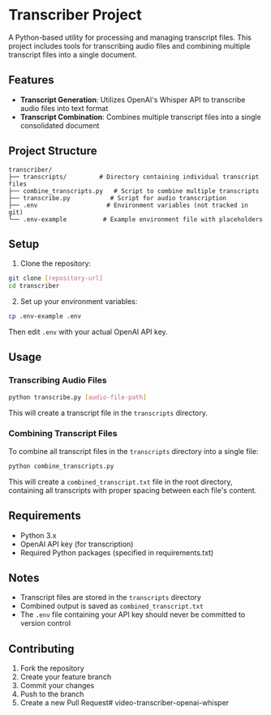 # Transcriber Project

A Python-based utility for processing and managing transcript files. This project includes tools for transcribing audio files and combining multiple transcript files into a single document.

## Features

- **Transcript Generation**: Utilizes OpenAI's Whisper API to transcribe audio files into text format
- **Transcript Combination**: Combines multiple transcript files into a single consolidated document

## Project Structure

```
transcriber/
├── transcripts/         # Directory containing individual transcript files
├── combine_transcripts.py   # Script to combine multiple transcripts
├── transcribe.py           # Script for audio transcription
├── .env                   # Environment variables (not tracked in git)
└── .env-example          # Example environment file with placeholders
```

## Setup

1. Clone the repository:
```bash
git clone [repository-url]
cd transcriber
```

2. Set up your environment variables:
```bash
cp .env-example .env
```
Then edit `.env` with your actual OpenAI API key.

## Usage

### Transcribing Audio Files
```bash
python transcribe.py [audio-file-path]
```
This will create a transcript file in the `transcripts` directory.

### Combining Transcript Files
To combine all transcript files in the `transcripts` directory into a single file:
```bash
python combine_transcripts.py
```
This will create a `combined_transcript.txt` file in the root directory, containing all transcripts with proper spacing between each file's content.

## Requirements

- Python 3.x
- OpenAI API key (for transcription)
- Required Python packages (specified in requirements.txt)

## Notes

- Transcript files are stored in the `transcripts` directory
- Combined output is saved as `combined_transcript.txt`
- The `.env` file containing your API key should never be committed to version control

## Contributing

1. Fork the repository
2. Create your feature branch
3. Commit your changes
4. Push to the branch
5. Create a new Pull Request# video-transcriber-openai-whisper
